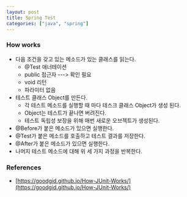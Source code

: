 ```yaml
---
layout: post
title: Spring Test
categories: ["java", "spring"]
---
```


### How works
- 다음 조건을 갖고 있는 메소드가 있는 클래스를 읽는다.
  - @Test 애너테이션
  - public 접근자  ---> 확인 필요
  - void 리턴
  - 파라미터 없음
- 테스트 클래스 Object를 만든다.
  - 각 테스트 메소드를 실행할 때 마다 테스크 클래스 Object가 생성 된다.
  - Object는 테스트가 끝나면 버려진다.
  - 테스트 독립성 보장을 위해 매번 새로운 오브젝트가 생성된다.
- @Before가 붙은 메소드가 있으면 실행한다.
- @Test가 붙은 메소드를 호출하고 테스트 결과를 저장한다.
- @After가 붙은 메소드가 있으면 실행한다.
- 나머지 테스트 메소드에 대해 위 세 가지 과정을 반복한다.


### References
- [https://goodgid.github.io/How-JUnit-Works/](https://goodgid.github.io/How-JUnit-Works/)
